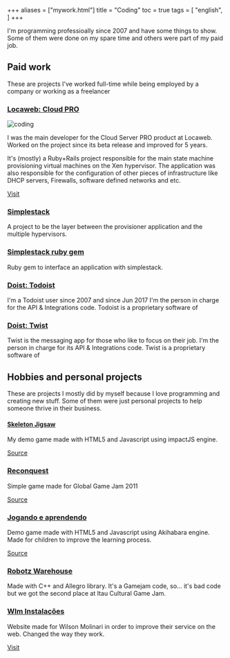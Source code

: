 +++
aliases = ["mywork.html"]
title = "Coding"
toc = true
tags = [
  "english",
]
+++

I'm programming professioally since 2007 and have some things to show. Some of
them were done on my spare time and others were part of my paid job.


## Paid work

These are projects I've worked full-time while being employed by a company or working as a freelancer

### [Locaweb: Cloud PRO](https://www.locaweb.com.br/cloud/cloud-server-pro/)

![coding](/images/cloudserverpro.png)

I was the main developer for the Cloud Server PRO product at Locaweb. Worked on
the project since its beta release and improved for 5 years.

It's (mostly) a Ruby+Rails project responsible for the main state machine
provisioning virtual machines on the Xen hypervisor. The application was also
responsible for the configuration of other pieces of infrastructure like DHCP
servers, Firewalls, software defined networks and etc.

[Visit](https://www.locaweb.com.br/cloud/cloud-server-pro/)


### [Simplestack](https://github.com/Locaweb/simplestack)

A project to be the layer between the provisioner application and the multiple hypervisors.

### [Simplestack ruby gem](https://github.com/Locaweb/ruby-simplestack-client)

Ruby gem to interface an application with simplestack.

### [Doist: Todoist](https://todoist.com)

I'm a Todoist user since 2007 and since Jun 2017 I'm the person in charge for the API & Integrations code. Todoist is a proprietary software of

### [Doist: Twist](https://todoist.com)

Twist is the messaging app for those who like to focus on their job. I'm the person in charge for its API & Integrations code. Twist is a proprietary software of


## Hobbies and personal projects

These are projects I mostly did by myself because I love programming and
creating new stuff. Some of them were just personal projects to help someone
thrive in their business.

#### [Skeleton Jigsaw](https://plaev.github.io)

My demo game made with HTML5 and Javascript using impactJS engine.

[Source](https://github.com/Plaev/skeleton-jigsaw)

### [Reconquest](https://pothix.com/RECONQUEST/)

Simple game made for Global Game Jam 2011

[Source](https://github.com/PotHix/RECONQUEST)

### [Jogando e aprendendo](https://pothix.com/jogando_e_aprendendo)

Demo game made with HTML5 and Javascript using Akihabara engine. Made for children to improve the learning process.

[Source](https://github.com/PotHix/jogando_e_aprendendo)

### [Robotz Warehouse](https://github.com/PotHix/RobotzWarehouse)

Made with C++ and Allegro library. It's a Gamejam code, so... it's bad code but we got the second place at Itau Cultural Game Jam.

### [Wlm Instalações](https://github.com/PotHix/wlminstalacoes.com.br)

Website made for Wilson Molinari in order to improve their service on the web. Changed the way they work.

[Visit](https://pothix.com/wlminstalacoes)
